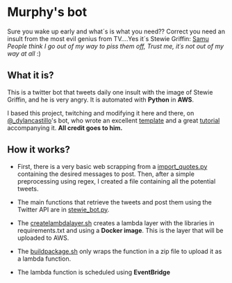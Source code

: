 # Murphy's bot
Sure you wake up early and what´s is what you need?? Correct you need an insult from the most evil genius from TV....Yes it´s Stewie Griffin: [Samu](https://twitter.com/stewieisangry)<br>
*People think I go out of my way to piss them off, Trust me, it´s not out of my way at all* :)
## What it is?
This is a twitter bot that tweets daily one insult with the image of Stewie Griffin, and he is very angry. It is automated with **Python** in **AWS**. 

I based this project, twitching and modifying it here and there, on [@_dylancastillo](https://twitter.com/_dylancastillo)'s bot, who wrote an excellent [template](https://github.com/dylanjcastillo/twitter-bot-python-aws-lambda) and a great [tutorial](https://dylancastillo.co/how-to-make-a-twitter-bot-for-free/) accompanying it. **All credit goes to him.**

## How it works?

+ First, there is a very basic web scrapping from a [import_quotes.py]("https://parade.com/1079501/stephanieosmanski/sarcastic-quotes/") containing the desired messages to post. Then, after a simple preprocessing using regex, I created a file containing all the potential tweets. 

+ The main functions that retrieve the tweets and post them using the Twitter API are in [stewie_bot.py]().





+ The [createlambdalayer.sh](https://github.com/DavidCarricondo/murphys_bot/blob/main/createlambdalayer.sh) creates a lambda layer with the libraries in requirements.txt and using a **Docker image**. This is the layer that will be uploaded to AWS.

+ The [buildpackage.sh](https://github.com/DavidCarricondo/murphys_bot/blob/main/buildpackage.sh) only wraps the function in a zip file to upload it as a lambda function. 

+ The lambda function is scheduled using **EventBridge**

